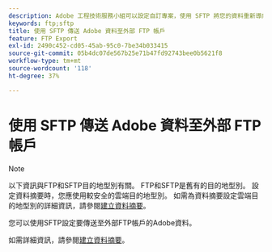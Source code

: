 ```yaml
---
description: Adobe 工程技術服務小組可以設定自訂專案，使用 SFTP 將您的資料重新導向至外部 FTP 帳戶。
keywords: ftp;sftp
title: 使用 SFTP 傳送 Adobe 資料至外部 FTP 帳戶
feature: FTP Export
exl-id: 2490c452-cd05-45ab-95c0-7be34b033415
source-git-commit: 05b4dc07de567b25e71b47fd92743bee0b5621f8
workflow-type: tm+mt
source-wordcount: '118'
ht-degree: 37%

---
```


# 使用 SFTP 傳送 Adobe 資料至外部 FTP 帳戶

>[!NOTE]
>
>以下資訊與FTP和SFTP目的地型別有關。 FTP和SFTP是舊有的目的地型別。 設定資料摘要時，您應使用較安全的雲端目的地型別。 如需為資料摘要設定雲端目的地型別的詳細資訊，請參閱[建立資料摘要](/help/export/analytics-data-feed/create-feed.md)。

您可以使用SFTP設定要傳送至外部FTP帳戶的Adobe資料。

如需詳細資訊，請參閱[建立資料摘要](/help/export/analytics-data-feed/create-feed.md)。

